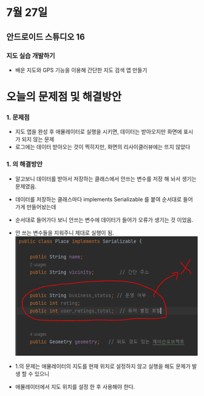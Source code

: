 # 7월 27일

## 안드로이드 스튜디오 16

### 지도 실습 개발하기
- 배운 지도와 GPS 기능을 이용해 간단한 지도 검색 앱 만들기


# 오늘의 문제점 및 해결방안

### 1. 문제점
- 지도 앱을 완성 후 애뮬레이터로 실행을 시키면, 데이터는 받아오지만 화면에 표시가 되지 않는 문제
- 로그에는 데이터 받아오는 것이 찍히지만, 화면의 리사이클러뷰에는 뜨지 않았다

### 1. 의 해결방안
- 알고보니 데이터를 받아서 저장하는 클래스에서 안쓰는 변수를 저장 해 놔서 생기는 문제였음.
- 데이터를 저장하는 클래스마다 implements Serializable 를 붙여 순서대로 들어가게 만들어놨는데
- 순서대로 들어가다 보니 안쓰는 변수에 데이터가 들어가 오류가 생기는 것 이었음.
- 안 쓰는 변수들을 지워주니 제대로 실행이 됨.
![클래스의 안쓰는 변수들](image-31.png)


- 1.의 문제는 애뮬레이터의 지도를 현재 위치로 설정하지 않고 실행을 해도 문제가 발생 할 수 있으니
- 애뮬레이터에서 지도 위치를 설정 한 후 사용해야 한다.

